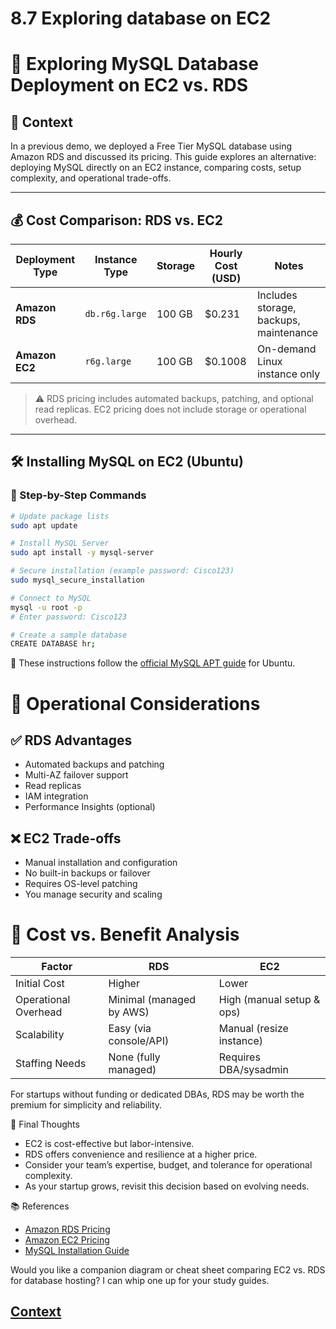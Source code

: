 # 8.7 Exploring database on EC2 
 
 # 🧪 Exploring MySQL Database Deployment on EC2 vs. RDS

## 📘 Context

In a previous demo, we deployed a Free Tier MySQL database using Amazon RDS and discussed its pricing. This guide explores an alternative: deploying MySQL directly on an EC2 instance, comparing costs, setup complexity, and operational trade-offs.

---

## 💰 Cost Comparison: RDS vs. EC2

| Deployment Type | Instance Type     | Storage | Hourly Cost (USD) | Notes |
|------------------|-------------------|---------|--------------------|-------|
| **Amazon RDS**   | `db.r6g.large`     | 100 GB  | $0.231              | Includes storage, backups, maintenance |
| **Amazon EC2**   | `r6g.large`        | 100 GB  | $0.1008             | On-demand Linux instance only |

> ⚠️ RDS pricing includes automated backups, patching, and optional read replicas. EC2 pricing does not include storage or operational overhead.

---

## 🛠️ Installing MySQL on EC2 (Ubuntu)

### 🔧 Step-by-Step Commands

```bash
# Update package lists
sudo apt update

# Install MySQL Server
sudo apt install -y mysql-server

# Secure installation (example password: Cisco123)
sudo mysql_secure_installation

# Connect to MySQL
mysql -u root -p
# Enter password: Cisco123

# Create a sample database
CREATE DATABASE hr;
```
📌 These instructions follow the [official MySQL APT guide](https://dev.mysql.com/doc/mysql-apt-repo-quick-guide/en/) for Ubuntu.
 
# 🧠 Operational Considerations
## ✅ RDS Advantages
* Automated backups and patching
* Multi-AZ failover support
* Read replicas
* IAM integration
* Performance Insights (optional)

## ❌ EC2 Trade-offs
* Manual installation and configuration
* No built-in backups or failover
* Requires OS-level patching
* You manage security and scaling
 
 # 🧮 Cost vs. Benefit Analysis
 | **Factor**              | **RDS**                             | **EC2**                             |
|-------------------------|-------------------------------------|-------------------------------------|
| Initial Cost            | Higher                              | Lower                               |
| Operational Overhead    | Minimal (managed by AWS)            | High (manual setup & ops)           |
| Scalability             | Easy (via console/API)              | Manual (resize instance)            |
| Staffing Needs          | None (fully managed)                | Requires DBA/sysadmin               |

For startups without funding or dedicated DBAs, RDS may be worth the premium for simplicity and reliability.

🧾 Final Thoughts
* EC2 is cost-effective but labor-intensive.
* RDS offers convenience and resilience at a higher price.
* Consider your team’s expertise, budget, and tolerance for operational complexity.
* As your startup grows, revisit this decision based on evolving needs.

📚 References
* [Amazon RDS Pricing](https://aws.amazon.com/rds/pricing/)
* [Amazon EC2 Pricing](https://aws.amazon.com/ec2/pricing/)
* [MySQL Installation Guide](https://dev.mysql.com/doc/mysql-apt-repo-quick-guide/en/)


Would you like a companion diagram or cheat sheet comparing EC2 vs. RDS for database hosting? I can whip one up for your study guides.


 ## [Context](./../context.md)